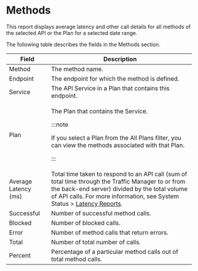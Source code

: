 ﻿---
sidebar_position: 1
---

# Methods

<head>
  <meta name="guidename" content="API Management"/>
  <meta name="context" content="GUID-0ae6e308-5d67-405f-aaa9-03b004f43c16"/>
</head>

This report displays average latency and other call details for all methods of the selected API or the Plan for a selected date range. 

The following table describes the fields in the Methods section. 

|**Field** |**Description** |
| ----- | --- |
|Method|The method name. |
|Endpoint|The endpoint for which the method is defined. |
|Service|The API Service in a Plan that contains this endpoint. |
|Plan|<p>The Plan that contains the Service. </p><p>:::note</p><p>If you select a Plan from the All Plans filter, you can view the methods associated with that Plan.</p><p>::: </p>|
|Average Latency (ms)|Total time taken to respond to an API call (sum of total time through the Traffic Manager to or from the back-end server) divided by the total volume of API calls. For more information, see System Status > [Latency Reports](../../Systemstatus/Latencyreports/Latency_reports.md). |
|Successful|Number of successful method calls. |
|Blocked|Number of blocked calls. |
|Error|Number of method calls that return errors. |
|Total|Number of total number of calls. |
|Percent|Percentage of a particular method calls out of total method calls. |

